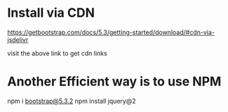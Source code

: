 # Install via CDN

https://getbootstrap.com/docs/5.3/getting-started/download/#cdn-via-jsdelivr

visit the above link to get cdn links


# Another Efficient way is to use NPM

npm i bootstrap@5.3.2
npm install jquery@2